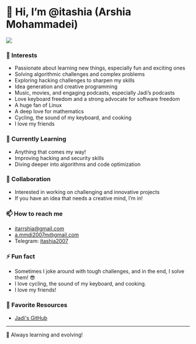 # 👋 Hi, I’m @itashia (Arshia Mohammadei)

<a href="https://www.coffeebede.com/itashia" style="width:20px;"><img class="img-fluid" src="https://coffeebede.ir/DashboardTemplateV2/app-assets/images/banner/default-yellow.svg" /></a>

### 👀 Interests
- Passionate about learning new things, especially fun and exciting ones  
- Solving algorithmic challenges and complex problems  
- Exploring hacking challenges to sharpen my skills  
- Idea generation and creative programming  
- Music, movies, and engaging podcasts, especially Jadi’s podcasts  
- Love keyboard freedom and a strong advocate for software freedom  
- A huge fan of Linux  
- A deep love for mathematics  
- Cycling, the sound of my keyboard, and cooking  
- I love my friends  

### 🌱 Currently Learning
- Anything that comes my way!  
- Improving hacking and security skills  
- Diving deeper into algorithms and code optimization  

### 💞️ Collaboration
- Interested in working on challenging and innovative projects  
- If you have an idea that needs a creative mind, I’m in!  

### 📫 How to reach me
- itarrshia@gmail.com  
- a.mmdi2007m@gmail.com  
- Telegram: [itashia2007](https://t.me/itashia2007)  

### ⚡ Fun fact
- Sometimes I joke around with tough challenges, and in the end, I solve them! 😎  
- I love cycling, the sound of my keyboard, and cooking.  
- I love my friends!  

### 🔗 Favorite Resources  
- [Jadi's GitHub](https://github.com/jadijadi)  

---
🚀 Always learning and evolving!  
